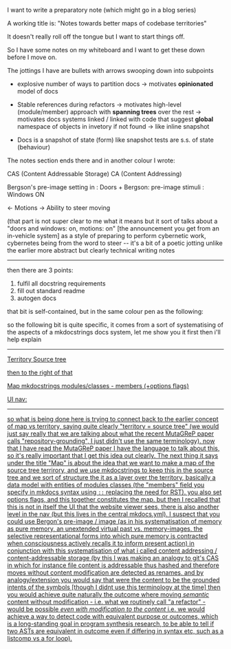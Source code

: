 I want to write a preparatory note (which might go in a blog series)

A working title is: "Notes towards better maps of codebase territories"

It doesn't really roll off the tongue but I want to start things off.

So I have some notes on my whiteboard and I want to get these down before I move on.

The jottings I have are bullets with arrows swooping down into subpoints

- explosive number of ways to partition docs
-> motivates **opinionated** model of docs

- Stable references during refactors
-> motivates high-level (module/member) approach with **spanning trees** over the rest
-> motivates docs systems linked / linked with code that suggest **global** namespace of objects in invetory if not found
     -> like inline snapshot

- Docs is a snapshot of state (form) like snapshot tests are s.s. of state (behaviour)

The notes section ends there and in another colour I wrote:

CAS (Content Addressable Storage)
CA (Content Addressing)

Bergson's pre-image setting in : Doors
+
Bergson: pre-image stimuli : Windows ON

<- Motions ->
Ability to steer moving

(that part is not super clear to me what it means but it sort of talks about a "doors and windows: on, motions: on" [the announcement you get from an in-vehicle system] as a style of preparing to perform cybernetic work, cybernetes being from the word to steer -- it's a bit of a poetic jotting unlike the earlier more abstract but clearly technical writing notes

---

then there are 3 points:

1) fulfil all docstring requirements
2) fill out standard readme
3) autogen docs

that bit is self-contained, but in the same colour pen as the following:

so the following bit is quite specific, it comes from a sort of systematising of the aspects of a mkdocstrings docs system, let me show you it first then i'll help explain

---

<u>Territory<u>
Source tree

then to the right of that

<u>Map</u>
mkdocstrings modules/classes - members
(+options flags)

<u>UI</u>
nav:

---

so what is being done here is trying to connect back to the earlier concept of map vs territory, saying quite clearly "territory = source tree" (we would just say really that we are talking about what the recent MutaGReP paper calls "repository-grounding", I just didn't use the same terminology). now that I have read the MutaGReP paper I have the language to talk about this, so it's really important that I get this idea out clearly. The next thing it says under the title "Map" is about the idea that we want to make a map of the source tree terrirory, and we use mkdocstrings to keep this in the source tree and we sort of structure the it as a layer over the territory, basically a data model with entities of modules classes (the "members" field you specify in mkdocs syntax using `::` replacing the need for RST). you also set options flags, and this together constitutes the map. but then I recalled that this is not in itself the UI that the website viewer sees, there is also another level in the nav (but this lives in the central mkdocs.yml). I suspect that you could use Bergon's pre-image / image (as in his systematisation of memory as pure memory, an unextended virtual past vs. memory-images, the selective representational forms into which pure memory is contracted when consciousness actively recalls it to inform present action) in conjunction with this systematisation of what i called content addressing / content-addressable storage (by this I was making an analogy to git's CAS in which for instance file content  is addressable thus hashed and therefore moves without content modification are detected as renames, and by analogy/extension you would say that were the content to be the grounded intents of the symbols [though I didnt use this terminology at the time] then you would achieve quite naturally the outcome where moving *semantic* content without modification - i.e. what we routinely call "a refactor" - would be possible *even with modification to the content* i.e. we would achieve a way to detect code with equivalent purpose or outcomes, which is a long-standing goal in program synthesis research, to be able to tell if two ASTs are equivalent in outcome even if differing in syntax etc, such as a listcomp vs a for loop).
